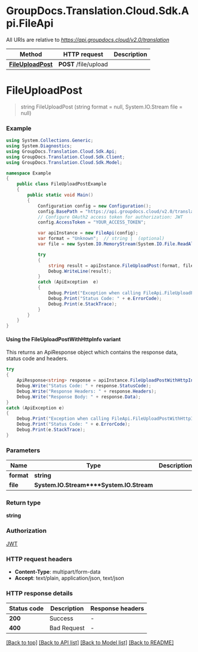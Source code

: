 # GroupDocs.Translation.Cloud.Sdk.Api.FileApi

All URIs are relative to *https://api.groupdocs.cloud/v2.0/translation*

| Method | HTTP request | Description |
|--------|--------------|-------------|
| [**FileUploadPost**](FileApi.md#fileuploadpost) | **POST** /file/upload |  |

<a id="fileuploadpost"></a>
# **FileUploadPost**
> string FileUploadPost (string format = null, System.IO.Stream file = null)



### Example
```csharp
using System.Collections.Generic;
using System.Diagnostics;
using GroupDocs.Translation.Cloud.Sdk.Api;
using GroupDocs.Translation.Cloud.Sdk.Client;
using GroupDocs.Translation.Cloud.Sdk.Model;

namespace Example
{
    public class FileUploadPostExample
    {
        public static void Main()
        {
            Configuration config = new Configuration();
            config.BasePath = "https://api.groupdocs.cloud/v2.0/translation";
            // Configure OAuth2 access token for authorization: JWT
            config.AccessToken = "YOUR_ACCESS_TOKEN";

            var apiInstance = new FileApi(config);
            var format = "Unknown";  // string |  (optional) 
            var file = new System.IO.MemoryStream(System.IO.File.ReadAllBytes("/path/to/file.txt"));  // System.IO.Stream |  (optional) 

            try
            {
                string result = apiInstance.FileUploadPost(format, file);
                Debug.WriteLine(result);
            }
            catch (ApiException  e)
            {
                Debug.Print("Exception when calling FileApi.FileUploadPost: " + e.Message);
                Debug.Print("Status Code: " + e.ErrorCode);
                Debug.Print(e.StackTrace);
            }
        }
    }
}
```

#### Using the FileUploadPostWithHttpInfo variant
This returns an ApiResponse object which contains the response data, status code and headers.

```csharp
try
{
    ApiResponse<string> response = apiInstance.FileUploadPostWithHttpInfo(format, file);
    Debug.Write("Status Code: " + response.StatusCode);
    Debug.Write("Response Headers: " + response.Headers);
    Debug.Write("Response Body: " + response.Data);
}
catch (ApiException e)
{
    Debug.Print("Exception when calling FileApi.FileUploadPostWithHttpInfo: " + e.Message);
    Debug.Print("Status Code: " + e.ErrorCode);
    Debug.Print(e.StackTrace);
}
```

### Parameters

| Name | Type | Description | Notes |
|------|------|-------------|-------|
| **format** | **string** |  | [optional]  |
| **file** | **System.IO.Stream****System.IO.Stream** |  | [optional]  |

### Return type

**string**

### Authorization

[JWT](../README.md#JWT)

### HTTP request headers

 - **Content-Type**: multipart/form-data
 - **Accept**: text/plain, application/json, text/json


### HTTP response details
| Status code | Description | Response headers |
|-------------|-------------|------------------|
| **200** | Success |  -  |
| **400** | Bad Request |  -  |

[[Back to top]](#) [[Back to API list]](../README.md#documentation-for-api-endpoints) [[Back to Model list]](../README.md#documentation-for-models) [[Back to README]](../README.md)

